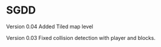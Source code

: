 # SGDD
Version 0.04
Added Tiled map level

Version 0.03
Fixed collision detection with player and blocks.

